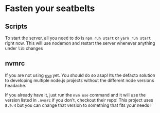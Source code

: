 # Fasten your seatbelts

## Scripts

To start the server, all you need to do is `npm run start` or `yarn run start` right now. This will use nodemon and restart the server whenever anything under `lib` changes


## nvmrc

If you are not using [`nvm`](https://github.com/creationix/nvm) yet. You should do so asap! Its the defacto solution to developing multiple node.js projects without the different node versions headache.

If you already have it, just run the `nvm use` command and it will use the version listed in `.nvmrc` if you don't, checkout their repo! This project uses `8.9.4` but you can change that version to something that fits your needs !